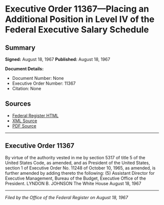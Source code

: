 # Executive Order 11367—Placing an Additional Position in Level IV of the Federal Executive Salary Schedule

## Summary

**Signed:** August 18, 1967
**Published:** August 18, 1967

**Document Details:**
- Document Number: None
- Executive Order Number: 11367
- Citation: None

## Sources
- [Federal Register HTML](https://www.presidency.ucsb.edu/documents/executive-order-11367-placing-additional-position-level-iv-the-federal-executive-salary)
- [XML Source](None)
- [PDF Source](None)

---

## Executive Order 11367

By virtue of the authority vested in me by section 5317 of title 5 of the United States Code, as amended, and as President of the United States, section 1 of Executive Order No. 11248 of October 10, 1965, as amended, is further amended by adding thereto the following:
    (5) Assistant Director for Executive Management, Bureau of the Budget, Executive Office of the President.
LYNDON B. JOHNSON
The White House
August 18, 1967

---

*Filed by the Office of the Federal Register on August 18, 1967*
